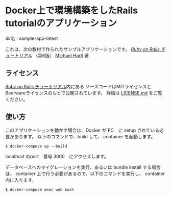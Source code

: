 # Docker上で環境構築をしたRails tutorialのアプリケーション
dir名 : sample-app-latest

これは、次の教材で作られたサンプルアプリケーションです。
[*Ruby on Rails チュートリアル*](https://railstutorial.jp/)
（第6版）
[Michael Hartl](https://www.michaelhartl.com/) 著

## ライセンス

[Ruby on Rails チュートリアル](https://railstutorial.jp/)内にある
ソースコードはMITライセンスとBeerwareライセンスのもとで公開されています。
詳細は [LICENSE.md](LICENSE.md) をご覧ください。

## 使い方

このアプリケーションを動かす場合は、Docker が PC　に setup されている必要があります。
以下のコマンドで、build して、 container を起動します。

```
$ docker-compose up --build
```

localhost のport　番号 3000　にアクセスします。


データベースへのマイグレーションを実行、あるいは bundle install する場合は、 container 上で行う必要があるので、以下のコマンドを実行し、 container 内に入ります。

```
$ docker-compose exec web bash
```
